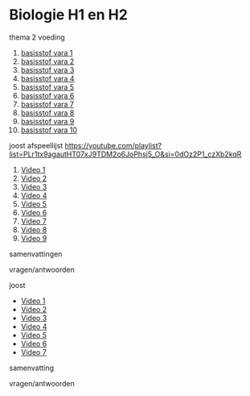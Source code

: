 # Biologie H1 en H2

thema 2 voeding

1. [basisstof vara 1](h2a-t2b-1)
2. [basisstof vara 2](h2a-t2b-2)
3. [basisstof vara 3](h2a-t2b-3)
4. [basisstof vara 4](h2a-t2b-4)
5. [basisstof vara 5](h2a-t2b-5)
6. [basisstof vara 6](h2a-t2b-6)
7. [basisstof vara 7](h2a-t2b-7)
8. [basisstof vara 8](h2a-t2b-8)
9. [basisstof vara 9](h2a-t2b-9)
10. [basisstof vara 10](h2a-t2b-10)


joost afspeellijst
https://youtube.com/playlist?list=PLr1tx9agautHT07xJ9TDM2o6JoPhsj5_O&si=0dOz2P1_czXb2kqR

1. [Video 1](https://www.youtube.com/watch?v=kwDoL2pJEiU)
2. [Video 2](https://www.youtube.com/watch?v=7g6pLy7dbhA)
3. [Video 3](https://www.youtube.com/watch?v=3e3q5EToKL4)
4. [Video 4](https://www.youtube.com/watch?v=5n4BnZsrKYc)
5. [Video 5](https://www.youtube.com/watch?v=GipxZjvfLvo)
6. [Video 6](https://www.youtube.com/watch?v=MxjHhSrzqYc)
7. [Video 7](https://www.youtube.com/watch?v=kW4jcQ8MGYs)
8. [Video 8](https://www.youtube.com/watch?v=lLmil2OO3C8)
9. [Video 9](https://www.youtube.com/watch?v=38tdsFzW3xw)


samenvattingen 


vragen/antwoorden


joost

- [Video 1](https://www.youtube.com/watch?v=C1sDMXKy9w8)
- [Video 2](https://www.youtube.com/watch?v=RYrEC6tvvkg)
- [Video 3](https://www.youtube.com/watch?v=1wJhcKixw3g)
- [Video 4](https://www.youtube.com/watch?v=s6GFHnLS5Ro)
- [Video 5](https://www.youtube.com/watch?v=4PsatvDwvVA)
- [Video 6](https://www.youtube.com/watch?v=-rt-vYAEIYw)
- [Video 7](https://www.youtube.com/watch?v=z6KFFW8b3Nc)

samenvatting

vragen/antwoorden




